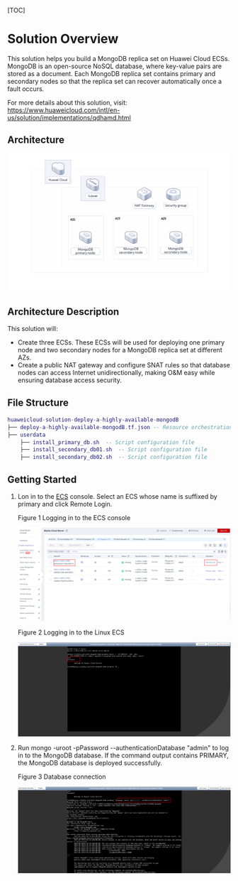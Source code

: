 [TOC]

**Solution Overview**
===============
This solution helps you build a MongoDB replica set on Huawei Cloud ECSs. MongoDB is an open-source NoSQL database, where key-value pairs are stored as a document. Each MongoDB replica set contains primary and secondary nodes so that the replica set can recover automatically once a fault occurs.

For more details about this solution, visit: https://www.huaweicloud.com/intl/en-us/solution/implementations/qdhamd.html

**Architecture**
---------------
![Architecture](./document/deploy-a-highly-available-mongodb.png)

**Architecture Description**
---------------
This solution will:

- Create three ECSs. These ECSs will be used for deploying one primary node and two secondary nodes for a MongoDB replica set at different AZs.
- Create a public NAT gateway and configure SNAT rules so that database nodes can access Internet unidirectionally, making O&M easy while ensuring database access security.

**File Structure**
---------------

``` lua
huaweicloud-solution-deploy-a-highly-available-mongodB
├── deploy-a-highly-available-mongodB.tf.json -- Resource orchestration template
├── userdata
	├── install_primary_db.sh  -- Script configuration file
	├── install_secondary_db01.sh  -- Script configuration file
	├── install_secondary_db02.sh  -- Script configuration file
```
**Getting Started**
---------------
1. Lon in to the [ECS](https://console-intl.huaweicloud.com/ecm/?agencyId=WOmAijZnbElNjCFzTVDl4aJQAgdaTUMD&region=ap-southeast-3&locale=en-us#/ecs/manager/vmList) console. Select an ECS whose name is suffixed by primary and click Remote Login.

	Figure 1 Logging in to the ECS console

	![Logging in to the ECS console](./document/readme-image-001.png)

	Figure 2 Logging in to the Linux ECS

	![Logging in to the Linux ECS](./document/readme-image-002.png)
2. Run mongo -uroot -pPassword --authenticationDatabase "admin" to log in to the MongoDB database. If the command output contains PRIMARY, the MongoDB database is deployed successfully.

	Figure 3 Database connection

	![Database connection](./document/readme-image-003.png)
